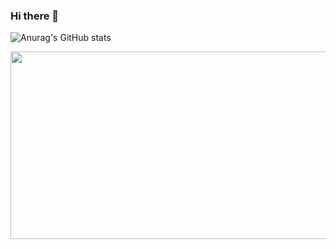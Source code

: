 ### Hi there 👋

![Anurag's GitHub stats](https://github-readme-stats.vercel.app/api?username=dPwls0125&show_icons=true&theme=radical)

<!--
**dPwls0125/dPwls0125** is a ✨ _special_ ✨ repository because its `README.md` (this file) appears on your GitHub profile.

Here are some ideas to get you started:

- 🔭 I’m currently working on ...
- 🌱 I’m currently learning ...
- 👯 I’m looking to collaborate on ...
- 🤔 I’m looking for help with ...
- 💬 Ask me about ...
- 📫 How to reach me: ...
- 😄 Pronouns: ...
- ⚡ Fun fact: ...
-->

<a href="https://github.com/devxb/gitanimals">
<img
  src="https://render.gitanimals.org/farms/dPwls0125"
  width="600"
  height="300"
/>
</a>
